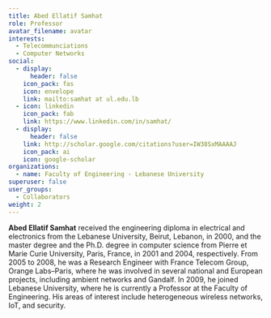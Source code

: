 ```yaml
---
title: Abed Ellatif Samhat
role: Professor
avatar_filename: avatar
interests:
  - Telecommunciations
  - Computer Networks
social:
  - display:
      header: false
    icon_pack: fas
    icon: envelope
    link: mailto:samhat at ul.edu.lb
  - icon: linkedin
    icon_pack: fab
    link: https://www.linkedin.com/in/samhat/
  - display:
      header: false
    link: http://scholar.google.com/citations?user=IW38SxMAAAAJ
    icon_pack: ai
    icon: google-scholar
organizations:
  - name: Faculty of Engineering - Lebanese University
superuser: false
user_groups:
  - Collaborators
weight: 2
---
```

<!--StartFragment-->

**Abed Ellatif Samhat** received the engineering diploma in electrical and electronics from the Lebanese University, Beirut, Lebanon, in 2000, and the master degree and the Ph.D. degree in computer science from Pierre et Marie Curie University, Paris, France, in 2001 and 2004, respectively. From 2005 to 2008, he was a Research Engineer with France Telecom Group, Orange Labs–Paris, where he was involved in several national and European projects, including ambient networks and Gandalf. In 2009, he joined Lebanese University, where he is currently a Professor at the Faculty of Engineering. His areas of interest include heterogeneous wireless networks, IoT, and security.



<!--EndFragment-->